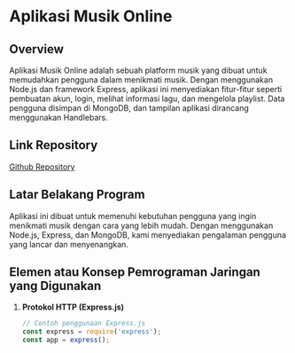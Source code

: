 # Aplikasi Musik Online

## Overview

Aplikasi Musik Online adalah sebuah platform musik yang dibuat untuk memudahkan pengguna dalam menikmati musik. Dengan menggunakan Node.js dan framework Express, aplikasi ini menyediakan fitur-fitur seperti pembuatan akun, login, melihat informasi lagu, dan mengelola playlist. Data pengguna disimpan di MongoDB, dan tampilan aplikasi dirancang menggunakan Handlebars.

## Link Repository

[Github Repository](https://github.com/Aldhy-dwy23/Project_Music)

## Latar Belakang Program

Aplikasi ini dibuat untuk memenuhi kebutuhan pengguna yang ingin menikmati musik dengan cara yang lebih mudah. Dengan menggunakan Node.js, Express, dan MongoDB, kami menyediakan pengalaman pengguna yang lancar dan menyenangkan.

## Elemen atau Konsep Pemrograman Jaringan yang Digunakan

1. **Protokol HTTP (Express.js)**
   ```javascript
   // Contoh penggunaan Express.js
   const express = require('express');
   const app = express();
